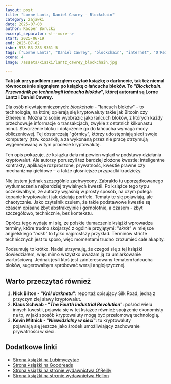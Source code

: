 ```yaml
---
layout: post
title: "Lorne Lantz, Daniel Cawrey - Blockchain"
category: zajawki
date: 2025-07-03
author: Kacper Borucki
excerpt_separator: <!--more-->
start: 2025-06-19
end: 2025-07-02
isbn: 978-83-283-9361-5
tags: ["Lorne Lantz", "Daniel Cawrey", "blockchain", "internet", "O'Reilly", "Helion"]
ocena: 4
image: /assets/xiazki/lantz_cawrey_blockchain.jpg

---
```

**Tak jak przypadkiem zacząłem czytać książkę o darknecie, tak też niemal równocześnie sięgnąłem po książkę o łańcuchu bloków. To "*Blockchain. Przewodnik po technologii łańcucha bloków*", której autorami są Lorne Lantz i Daniel Cawrey.**

<!--more-->

Dla osób niewtajemniczonych: *blockchain* - "łańcuch bloków" - to technologia, na której opierają się kryptowaluty takie jak Bitcoin czy Ethereum. Można to sobie wyobrazić jako łańcuch bloków, z których każdy przechowuje informacje o transakcjach, zwykle z ostatnich kilkunastu minut. Stworzenie bloku i dołączenie go do łańcucha wymaga mocy obliczeniowej. Tej dostarczają "górnicy", którzy udostępniają sieci swoje komputery (tzw. koparki), a za wykonaną przez nie pracę otrzymują wygenerowaną w tym procesie kryptowalutę.

Ten opis pokazuje, że książka dała mi pewien wgląd w podstawy działania kryptowalut. Ale autorzy poruszyli też bardziej złożone kwestie: inteligentne kontrakty, aplikacje rozproszone, prywatność, kwestie prawne czy mechanizmy giełdowe – a także głośniejsze przypadki kradzieży.

Nie jestem jednak szczególnie zachwycony. Zabrakło tu uporządkowanego wytłumaczenia najbardziej trywialnych kwestii. Po książce tego typu oczekiwałbym, że autorzy wyjaśnią w prosty sposób, na czym polega kopanie kryptowalut i jak działają portfele. Tematy te się pojawiają, ale chaotycznie. Jako czytelnik czułem, że takie podstawowe kwestie są czasem opisane zbyt abstrakcyjnie i górnolotnie, a czasem - zbyt szczegółowo, technicznie, bez kontekstu.

Oprócz tego wydaje mi się, że polskie tłumaczenie książki wprowadza terminy, które trudno skojarzyć z ogólnie przyjętymi: "*skrót*" w miejsce angielskiego "*hash*" to tylko najprostszy przykład. Terminów stricte technicznych jest tu sporo, więc momentami trudno zrozumieć całe akapity.

Podsumuję to krótko. Nadal utrzymuję, że czegoś się z tej książki dowiedziałem, więc mimo wszystko uważam ją za umiarkowanie wartościową. Jednak jeśli ktoś jest zainteresowany tematem łańcucha bloków, sugerowałbym spróbować wersji anglojęzycznej.

## Warto przeczytać również

1. **Nick Bilton - "*Król darknetu*"**: reportaż opisujący Silk Road, jedną z przyczyn złej sławy kryptowalut.
2. **Klaus Schwab - "*The Fourth Industrial Revolution*"**: pośród wielu innych kwestii, pojawia się w tej książce również spojrzenie ekonomisty na to, w jaki sposób kryptowaluty mogą być przełomową technologią.
3. **Kevin Mitnick - "*Niewidzialny w sieci*"**: tu kryptowaluty pojawiają się jeszcze jako środek umożliwiający zachowanie prywatności w sieci.

## Dodatkowe linki

- [Strona książki na Lubimyczytać](https://lubimyczytac.pl/ksiazka/5037669/blockchain-przewodnik-po-technologii-lancucha-blokow-kryptowaluty-inteligentne-kontrakty-i)
- [Strona książki na Goodreads](https://www.goodreads.com/book/show/157870327-blockchain-przewodnik-po-technologii-lancucha)
- [Strona książki na stronie wydawnictwa O'Reilly](https://www.oreilly.com/library/view/mastering-blockchain/9781492054696/)
- [Strona książki na stronie wydawnictwa Helion](https://helion.pl/ksiazki/blockchain-przewodnik-po-technologii-lancucha-blokow-kryptowaluty-inteligentne-kontrakty-i-aplika-lorne-lantz-daniel-cawrey,bloprz.htm#format/d)
